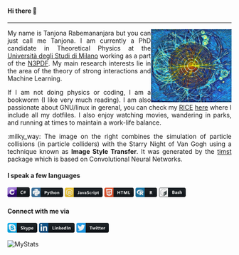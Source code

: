 #### Hi there 👋
---------------

<img align="right" src="https://github.com/Radonirinaunimi/Style-Transfer/blob/master/imgs/styled_image.jpg" width="36%"/>

<p align="justify">
My name is Tanjona Rabemananjara but you can just call me Tanjona. I am currently a PhD candidate in Theoretical Physics at the <a target="_blank" href="https://www.unimi.it/en">Università degli Studi di Milano</a> working as a part of the <a target="_blank" href="n3pdf.mi.infn.it/">N3PDF</a>. My main research interests lie in the area of the theory of strong interactions and Machine Learning.
</p>
<p align="justify">
If I am not doing physics or coding, I am a bookworm (I like very much reading). I am also passionate about GNU/linux in gerenal, you can check my <a target="_blank" href="https://www.google.com/search?client=firefox-b-d&q=bookworm">RICE</a> <a target="_blank" href="https://github.com/Radonirinaunimi/dotfiles">here</a> where I include all my dotfiles. I also enjoy watching movies, wandering in parks, and running at times to maintain a work-life balance.
</p>
<p align="justify">
:milky_way: The image on the right combines the simulation of particle collisions (in particle colliders) with the Starry Night of Van Gogh using a technique known as <b>Image Style Transfer</b>. It was generated by the <a target="_blank" href="https://github.com/Radonirinaunimi/Style-Transfer">timst</a> package which is based on Convolutional Neural Networks.
</p>

#### I speak a few languages
<p align="left">
  <img src="https://github.com/Radonirinaunimi/Radonirinaunimi/blob/master/svg/dev/languages/csharp.svg" alt="html" style="vertical-align:top margin:6px 4px" width=50>
  <img src="https://github.com/Radonirinaunimi/Radonirinaunimi/blob/master/svg/dev/languages/python.svg" alt="html" style="vertical-align:top margin:6px 4px" width=71>
  <img src="https://github.com/Radonirinaunimi/Radonirinaunimi/blob/master/svg/dev/languages/js.svg" alt="html" style="vertical-align:top margin:6px 4px" width=85>
  <img src="https://github.com/Radonirinaunimi/Radonirinaunimi/blob/master/svg/dev/languages/html.svg" alt="html" style="vertical-align:top margin:6px 4px" width=66>
  <img src="https://github.com/Radonirinaunimi/Radonirinaunimi/blob/master/svg/dev/languages/r.svg" alt="html" style="vertical-align:top margin:6px 4px" width=49>
  <img src="https://github.com/Radonirinaunimi/Radonirinaunimi/blob/master/svg/dev/tools/bash.svg" alt="html" style="vertical-align:top margin:6px 4px" width=60>
</p>


#### Connect with me via
<p align="left">
  <img src="https://github.com/Radonirinaunimi/Radonirinaunimi/blob/master/svg/social/skype.svg" alt="html" style="vertical-align:top margin:6px 4px" width=67>
  <a href="https://www.linkedin.com/in/rabemananjara-tanjona-radonirina-6ab726120/"><img src="https://github.com/Radonirinaunimi/Radonirinaunimi/blob/master/svg/social/linkedin.svg" alt="html" style="vertical-align:top margin:6px 4px" width=80></a>
  <a href="https://twitter.com/Tanjona_Phys"><img src="https://github.com/Radonirinaunimi/Radonirinaunimi/blob/master/svg/social/twitter.svg" style="vertical-align:top margin:6px 4px" width=72.8></a>
</p>

![MyStats](https://github-readme-stats.vercel.app/api?username=Radonirinaunimi&hide=["contribs","stars"]&count_private=true)
